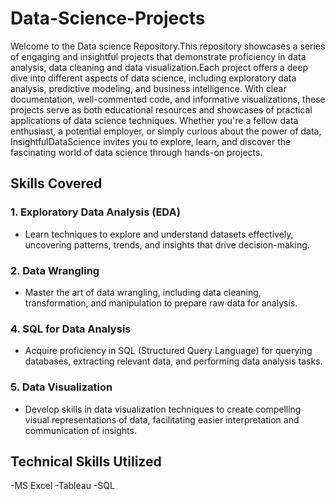 # Data-Science-Projects
Welcome to the Data science Repository.This repository showcases a series of engaging and insightful projects that demonstrate proficiency in data analysis, data cleaning and data visualization.Each project offers a deep dive into different aspects of data science, including exploratory data analysis, predictive modeling, and business intelligence. With clear documentation, well-commented code, and informative visualizations, these projects serve as both educational resources and showcases of practical applications of data science techniques. Whether you're a fellow data enthusiast, a potential employer, or simply curious about the power of data, InsightfulDataScience invites you to explore, learn, and discover the fascinating world of data science through hands-on projects.


## Skills Covered

### 1. Exploratory Data Analysis (EDA)
- Learn techniques to explore and understand datasets effectively, uncovering patterns, trends, and insights that drive decision-making.

### 2. Data Wrangling
- Master the art of data wrangling, including data cleaning, transformation, and manipulation to prepare raw data for analysis.

### 4. SQL for Data Analysis
- Acquire proficiency in SQL (Structured Query Language) for querying databases, extracting relevant data, and performing data analysis tasks.

### 5. Data Visualization
- Develop skills in data visualization techniques to create compelling visual representations of data, facilitating easier interpretation and communication of insights.


## Technical Skills Utilized
-MS Excel
-Tableau
-SQL


